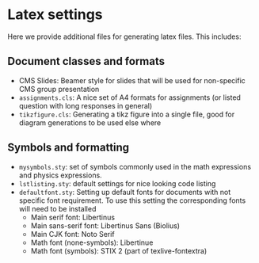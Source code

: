 # Latex settings

Here we provide additional files for generating latex files. This includes:

## Document classes and formats

- CMS Slides: Beamer style for slides that will be used for non-specific CMS group presentation
- `assignments.cls`: A nice set of A4 formats for assignments (or listed question with long responses in general)
- `tikzfigure.cls`: Generating a tikz figure into a single file, good for diagram generations to be used else where

## Symbols and formatting

- `mysymbols.sty`: set of symbols commonly used in the math expressions and
  physics expressions. 
- `lstlisting.sty`: default settings for nice looking code listing 
- `defaultfont.sty`: Setting up default fonts for documents with not specific
  font requirement. To use this setting the corresponding fonts will need to be installed 
  - Main serif font: Libertinus
  - Main sans-serif font: Libertinus Sans (Biolius)
  - Main CJK font: Noto Serif
  - Math font (none-symbols): Libertinue
  - Math font (symbols): STIX 2 (part of texlive-fontextra)

